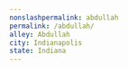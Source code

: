 ```yaml
---
﻿nonslashpermalink: abdullah
permalink: /abdullah/
alley: Abdullah
city: Indianapolis
state: Indiana
---
```

